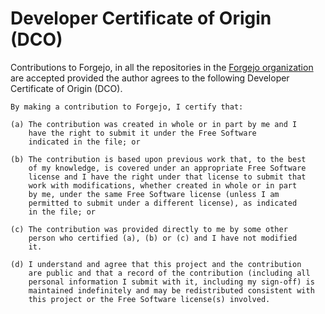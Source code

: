 # Developer Certificate of Origin (DCO)

Contributions to Forgejo, in all the repositories in the [Forgejo organization](https://codeberg.org/forgejo) are accepted provided the author agrees to the following Developer Certificate of Origin (DCO).

```
By making a contribution to Forgejo, I certify that:

(a) The contribution was created in whole or in part by me and I
    have the right to submit it under the Free Software
    indicated in the file; or

(b) The contribution is based upon previous work that, to the best
    of my knowledge, is covered under an appropriate Free Software
    license and I have the right under that license to submit that
    work with modifications, whether created in whole or in part
    by me, under the same Free Software license (unless I am
    permitted to submit under a different license), as indicated
    in the file; or

(c) The contribution was provided directly to me by some other
    person who certified (a), (b) or (c) and I have not modified
    it.

(d) I understand and agree that this project and the contribution
    are public and that a record of the contribution (including all
    personal information I submit with it, including my sign-off) is
    maintained indefinitely and may be redistributed consistent with
    this project or the Free Software license(s) involved.
```
